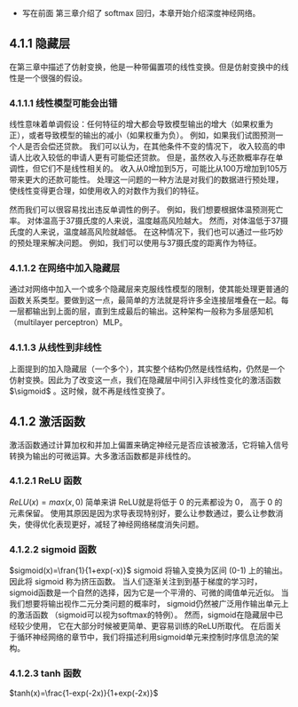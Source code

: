 + 写在前面
第三章介绍了 softmax 回归，本章开始介绍深度神经网络。

## 4.1.1 隐藏层
在第三章中描述了仿射变换，他是一种带偏置项的线性变换。但是仿射变换中的线性是一个很强的假设。

### 4.1.1.1 线性模型可能会出错
线性意味着单调假设：任何特征的增大都会导致模型输出的增大（如果权重为正），或者导致模型的输出的减小（如果权重为负）。 例如，如果我们试图预测一个人是否会偿还贷款。 我们可以认为，在其他条件不变的情况下， 收入较高的申请人比收入较低的申请人更有可能偿还贷款。 但是，虽然收入与还款概率存在单调性，但它们不是线性相关的。 收入从0增加到5万，可能比从100万增加到105万带来更大的还款可能性。 处理这一问题的一种方法是对我们的数据进行预处理， 使线性变得更合理，如使用收入的对数作为我们的特征。

然而我们可以很容易找出违反单调性的例子。 例如，我们想要根据体温预测死亡率。 对体温高于37摄氏度的人来说，温度越高风险越大。 然而，对体温低于37摄氏度的人来说，温度越高风险就越低。 在这种情况下，我们也可以通过一些巧妙的预处理来解决问题。 例如，我们可以使用与37摄氏度的距离作为特征。

### 4.1.1.2 在网络中加入隐藏层
通过对网络中加入一个或多个隐藏层来克服线性模型的限制，使其能处理更普通的函数关系类型。要做到这一点，最简单的方法就是将许多全连接层堆叠在一起。每一层都输出到上面的层，直到生成最后的输出。这种架构一般称为多层感知机（multilayer perceptron）MLP。

### 4.1.1.3 从线性到非线性
上面提到的加入隐藏层（一个多个），其实整个结构仍然是线性结构，仍然是一个仿射变换。因此为了改变这一点，我们在隐藏层中间引入非线性变化的激活函数 $\sigmoid$ 。这时候，就不再是线性变换了。

## 4.1.2 激活函数
激活函数通过计算加权和并加上偏置来确定神经元是否应该被激活，它将输入信号转换为输出的可微运算。大多激活函数都是非线性的。


### 4.1.2.1 ReLU 函数
$ReLU(x) = max(x,0)$ 
简单来讲 ReLU就是将低于 0 的元素都设为 0， 高于 0 的元素保留。
使用其原因是因为求导表现特别好，要么让参数通过，要么让参数消失，使得优化表现更好，减轻了神经网络梯度消失问题。

### 4.1.2.2 sigmoid 函数
 $sigmoid(x)=\fran{1}{1+exp(-x)}$ 
sigmoid 将输入变换为区间 (0-1) 上的输出。因此将 sigmoid 称为挤压函数。
当人们逐渐关注到到基于梯度的学习时， sigmoid函数是一个自然的选择，因为它是一个平滑的、可微的阈值单元近似。 当我们想要将输出视作二元分类问题的概率时， sigmoid仍然被广泛用作输出单元上的激活函数 （sigmoid可以视为softmax的特例）。 然而，sigmoid在隐藏层中已经较少使用， 它在大部分时候被更简单、更容易训练的ReLU所取代。 在后面关于循环神经网络的章节中，我们将描述利用sigmoid单元来控制时序信息流的架构。

### 4.1.2.3 tanh 函数
 $tanh(x)=\frac{1-exp(-2x)}{1+exp(-2x)}$ 
